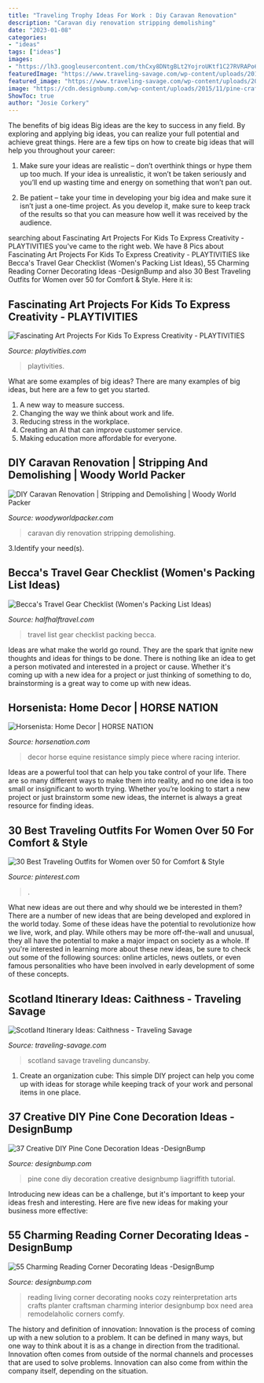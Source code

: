 ```yaml
---
title: "Traveling Trophy Ideas For Work : Diy Caravan Renovation"
description: "Caravan diy renovation stripping demolishing"
date: "2023-01-08"
categories:
- "ideas"
tags: ["ideas"]
images:
- "https://lh3.googleusercontent.com/thCxy8DNtgBLt2YojroUKtf1C27RVRAPo62_ZNP26MZDop8ZeCCCVrsp7cSBPWpWE48bzmsuzR7b0lIDzpAdOBZiXu6UsKm8tKP7Yf2qsCmrMLcV9qaJM18PETtPFg"
featuredImage: "https://www.traveling-savage.com/wp-content/uploads/2018/04/Duncansby-Head-Featured-1024x660.jpg"
featured_image: "https://www.traveling-savage.com/wp-content/uploads/2018/04/Duncansby-Head-Featured-1024x660.jpg"
image: "https://cdn.designbump.com/wp-content/uploads/2015/11/pine-crafts-fall-decor22.jpg"
ShowToc: true
author: "Josie Corkery"
---
```



The benefits of big ideas
Big ideas are the key to success in any field. By exploring and applying big ideas, you can realize your full potential and achieve great things. Here are a few tips on how to create big ideas that will help you throughout your career:
1. Make sure your ideas are realistic – don’t overthink things or hype them up too much. If your idea is unrealistic, it won’t be taken seriously and you’ll end up wasting time and energy on something that won’t pan out.

2. Be patient – take your time in developing your big idea and make sure it isn’t just a one-time project. As you develop it, make sure to keep track of the results so that you can measure how well it was received by the audience.


	

		
searching about Fascinating Art Projects For Kids To Express Creativity - PLAYTIVITIES you've came to the right web. We have 8 Pics about Fascinating Art Projects For Kids To Express Creativity - PLAYTIVITIES like Becca&#039;s Travel Gear Checklist (Women&#039;s Packing List Ideas), 55 Charming Reading Corner Decorating Ideas -DesignBump and also 30 Best Traveling Outfits for Women over 50 for Comfort &amp; Style. Here it is:
		
    
## Fascinating Art Projects For Kids To Express Creativity - PLAYTIVITIES

<img loading=lazy src="https://playtivities.com/wp-content/uploads/2019/12/art-projects-for-kids.png" onerror="this.onerror=null;this.src='https://tse3.mm.bing.net/th?id=OIP.Hk9Bc4nGgoln-OfGDvQ3mQHaLH&amp;pid=15.1';" alt="Fascinating Art Projects For Kids To Express Creativity - PLAYTIVITIES">

_Source: playtivities.com_

>playtivities. 

	

What are some examples of big ideas?
There are many examples of big ideas, but here are a few to get you started. 
1. A new way to measure success. 
2. Changing the way we think about work and life. 
3. Reducing stress in the workplace. 
4. Creating an AI that can improve customer service. 
5. Making education more affordable for everyone.

    
## DIY Caravan Renovation | Stripping And Demolishing | Woody World Packer

<img loading=lazy src="https://www.woodyworldpacker.com/wp-content/uploads/2017/11/DIY-Caravan-Renovation-Stripping-and-Demolishing10.jpg" onerror="this.onerror=null;this.src='https://tse1.mm.bing.net/th?id=OIP.N10IwZbWyr20D7hTMUCLkgHaLG&amp;pid=15.1';" alt="DIY Caravan Renovation | Stripping and Demolishing | Woody World Packer">

_Source: woodyworldpacker.com_

>caravan diy renovation stripping demolishing. 

	

3.Identify your need(s).

    
## Becca&#039;s Travel Gear Checklist (Women&#039;s Packing List Ideas)

<img loading=lazy src="https://halfhalftravel.imgix.net/site/gear/becca/DAN5422.jpg?w=800&amp;h=666&amp;fit=max&amp;auto=format&amp;q=45" onerror="this.onerror=null;this.src='https://tse1.mm.bing.net/th?id=OIP.EBj1R7zch6-esmbvQcBE5gHaE7&amp;pid=15.1';" alt="Becca&#039;s Travel Gear Checklist (Women&#039;s Packing List Ideas)">

_Source: halfhalftravel.com_

>travel list gear checklist packing becca. 

	

Ideas are what make the world go round. They are the spark that ignite new thoughts and ideas for things to be done. There is nothing like an idea to get a person motivated and interested in a project or cause. Whether it's coming up with a new idea for a project or just thinking of something to do, brainstorming is a great way to come up with new ideas.

    
## Horsenista: Home Decor | HORSE NATION

<img loading=lazy src="https://lh3.googleusercontent.com/thCxy8DNtgBLt2YojroUKtf1C27RVRAPo62_ZNP26MZDop8ZeCCCVrsp7cSBPWpWE48bzmsuzR7b0lIDzpAdOBZiXu6UsKm8tKP7Yf2qsCmrMLcV9qaJM18PETtPFg" onerror="this.onerror=null;this.src='https://tse1.mm.bing.net/th?id=OIP.SfHN5zFsBk8u1BzmXe2prAHaE4&amp;pid=15.1';" alt="Horsenista: Home Decor | HORSE NATION">

_Source: horsenation.com_

>decor horse equine resistance simply piece where racing interior. 

	

Ideas are a powerful tool that can help you take control of your life. There are so many different ways to make them into reality, and no one idea is too small or insignificant to worth trying. Whether you’re looking to start a new project or just brainstorm some new ideas, the internet is always a great resource for finding ideas.

    
## 30 Best Traveling Outfits For Women Over 50 For Comfort &amp; Style

<img loading=lazy src="https://i.pinimg.com/736x/29/80/87/2980872178672856e92727c61b0d2c23.jpg" onerror="this.onerror=null;this.src='https://tse2.mm.bing.net/th?id=OIP.0VtH0b9b_sA4nO-4LqsNkQHaJ9&amp;pid=15.1';" alt="30 Best Traveling Outfits for Women over 50 for Comfort &amp; Style">

_Source: pinterest.com_

>. 

	

What new ideas are out there and why should we be interested in them?
There are a number of new ideas that are being developed and explored in the world today. Some of these ideas have the potential to revolutionize how we live, work, and play. While others may be more off-the-wall and unusual, they all have the potential to make a major impact on society as a whole. If you're interested in learning more about these new ideas, be sure to check out some of the following sources: online articles, news outlets, or even famous personalities who have been involved in early development of some of these concepts.

    
## Scotland Itinerary Ideas: Caithness - Traveling Savage

<img loading=lazy src="https://www.traveling-savage.com/wp-content/uploads/2018/04/Duncansby-Head-Featured-1024x660.jpg" onerror="this.onerror=null;this.src='https://tse4.mm.bing.net/th?id=OIP.bidvb0bPWTxvGFhpBpr6zgHaEx&amp;pid=15.1';" alt="Scotland Itinerary Ideas: Caithness - Traveling Savage">

_Source: traveling-savage.com_

>scotland savage traveling duncansby. 

	

1. Create an organization cube: This simple DIY project can help you come up with ideas for storage while keeping track of your work and personal items in one place.

    
## 37 Creative DIY Pine Cone Decoration Ideas -DesignBump

<img loading=lazy src="https://cdn.designbump.com/wp-content/uploads/2015/11/pine-crafts-fall-decor22.jpg" onerror="this.onerror=null;this.src='https://tse4.mm.bing.net/th?id=OIP.jpLoT-3NUlv_iBrhMxdm-wHaHa&amp;pid=15.1';" alt="37 Creative DIY Pine Cone Decoration Ideas -DesignBump">

_Source: designbump.com_

>pine cone diy decoration creative designbump liagriffith tutorial. 

	

Introducing new ideas can be a challenge, but it's important to keep your ideas fresh and interesting. Here are five new ideas for making your business more effective:

    
## 55 Charming Reading Corner Decorating Ideas -DesignBump

<img loading=lazy src="https://cdn.designbump.com/wp-content/uploads/2015/11/reading-corner-nook29.jpg" onerror="this.onerror=null;this.src='https://tse1.mm.bing.net/th?id=OIP.hCFGMwpfuwoOcaoL0x1hDQHaJS&amp;pid=15.1';" alt="55 Charming Reading Corner Decorating Ideas -DesignBump">

_Source: designbump.com_

>reading living corner decorating nooks cozy reinterpretation arts crafts planter craftsman charming interior designbump box need area remodelaholic corners comfy. 

	

The history and definition of innovation:
Innovation is the process of coming up with a new solution to a problem. It can be defined in many ways, but one way to think about it is as a change in direction from the traditional. Innovation often comes from outside of the normal channels and processes that are used to solve problems. Innovation can also come from within the company itself, depending on the situation.

